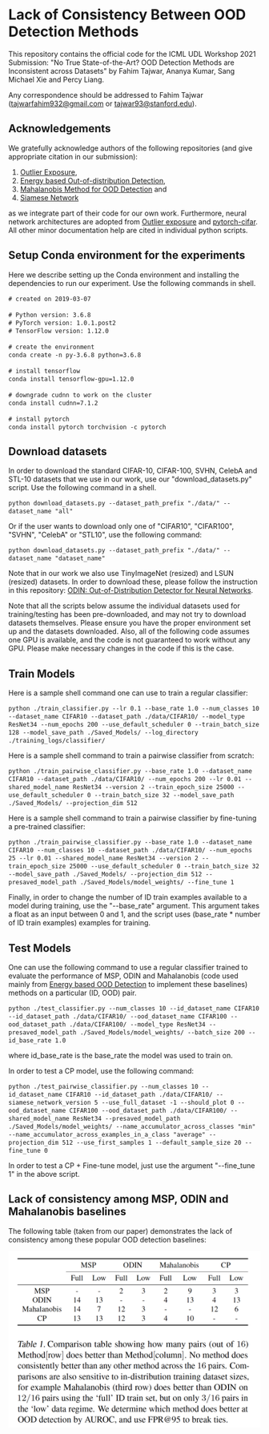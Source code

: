 # Lack of Consistency Between OOD Detection Methods

This repository contains the official code for the ICML UDL Workshop 2021 Submission: "No True State-of-the-Art? OOD Detection Methods are Inconsistent across Datasets" by Fahim Tajwar, Ananya Kumar, Sang Michael Xie and Percy Liang.

Any correspondence should be addressed to Fahim Tajwar (tajwarfahim932@gmail.com or tajwar93@stanford.edu).

## Acknowledgements
We gratefully acknowledge authors of the following repositories (and give appropriate citation in our submission):

1. [Outlier Exposure](https://github.com/hendrycks/outlier-exposure),
2. [Energy based Out-of-distribution Detection](https://github.com/wetliu/energy_ood),
3. [Mahalanobis Method for OOD Detection](https://github.com/pokaxpoka/deep_Mahalanobis_detector) and
4. [Siamese Network](https://github.com/fangpin/siamese-pytorch)

as we integrate part of their code for our own work. Furthermore, neural network architectures are adopted from [Outlier exposure](https://github.com/hendrycks/outlier-exposure) and [pytorch-cifar](https://github.com/kuangliu/pytorch-cifar). All other minor documentation help are cited in individual python scripts.

## Setup Conda environment for the experiments

Here we describe setting up the Conda environment and installing the dependencies to run our experiment. Use the following commands in shell.

```
# created on 2019-03-07

# Python version: 3.6.8
# PyTorch version: 1.0.1.post2
# TensorFlow version: 1.12.0

# create the environment
conda create -n py-3.6.8 python=3.6.8

# install tensorflow
conda install tensorflow-gpu=1.12.0

# downgrade cudnn to work on the cluster
conda install cudnn=7.1.2

# install pytorch
conda install pytorch torchvision -c pytorch
```

## Download datasets

In order to download the standard CIFAR-10, CIFAR-100, SVHN, CelebA and STL-10 datasets that we use in our work, use our "download_datasets.py" script. Use the following command in a shell.

```
python download_datasets.py --dataset_path_prefix "./data/" --dataset_name "all"
```

Or if the user wants to download only one of "CIFAR10", "CIFAR100", "SVHN", "CelebA" or "STL10", use the following command:

```
python download_datasets.py --dataset_path_prefix "./data/" --dataset_name "dataset_name"
```

Note that in our work we also use TinyImageNet (resized) and LSUN (resized) datasets. In order to download these, please follow the instruction in this repository: [ODIN: Out-of-Distribution Detector for Neural Networks](https://github.com/facebookresearch/odin).

Note that all the scripts below assume the individual datasets used for training/testing has been pre-downloaded, and may not try to download datasets themselves. Please ensure you have the proper environment set up and the datasets downloaded. Also, all of the following code assumes one GPU is available, and the code is not guaranteed to work without any GPU. Please make necessary changes in the code if this is the case.

## Train Models

Here is a sample shell command one can use to train a regular classifier:

```
python ./train_classifier.py --lr 0.1 --base_rate 1.0 --num_classes 10 --dataset_name CIFAR10 --dataset_path ./data/CIFAR10/ --model_type ResNet34 --num_epochs 200 --use_default_scheduler 0 --train_batch_size 128 --model_save_path ./Saved_Models/ --log_directory ./training_logs/classifier/
```

Here is a sample shell command to train a pairwise classifier from scratch:

```
python ./train_pairwise_classifier.py --base_rate 1.0 --dataset_name CIFAR10 --dataset_path ./data/CIFAR10/ --num_epochs 200 --lr 0.01 --shared_model_name ResNet34 --version 2 --train_epoch_size 25000 --use_default_scheduler 0 --train_batch_size 32 --model_save_path ./Saved_Models/ --projection_dim 512
```

Here is a sample shell command to train a pairwise classifier by fine-tuning a pre-trained classifier:

```
python ./train_pairwise_classifier.py --base_rate 1.0 --dataset_name CIFAR10 --num_classes 10 --dataset_path ./data/CIFAR10/ --num_epochs 25 --lr 0.01 --shared_model_name ResNet34 --version 2 --train_epoch_size 25000 --use_default_scheduler 0 --train_batch_size 32 --model_save_path ./Saved_Models/ --projection_dim 512 --presaved_model_path ./Saved_Models/model_weights/ --fine_tune 1
```

Finally, in order to change the number of ID train examples available to a model during training, use the "--base_rate" argument. This argument takes a float as an input between 0 and 1, and the script uses (base_rate * number of ID train examples) examples for training.

## Test Models

One can use the following command to use a regular classifier trained to evaluate the performance of MSP, ODIN and Mahalanobis (code used mainly from [Energy based OOD Detection](https://github.com/hendrycks/outlier-exposure) to implement these baselines) methods on a particular (ID, OOD) pair.

```
python ./test_classifier.py --num_classes 10 --id_dataset_name CIFAR10 --id_dataset_path ./data/CIFAR10/ --ood_dataset_name CIFAR100 --ood_dataset_path ./data/CIFAR100/ --model_type ResNet34 --presaved_model_path ./Saved_Models/model_weights/ --batch_size 200 --id_base_rate 1.0
```

where id_base_rate is the base_rate the model was used to train on.

In order to test a CP model, use the following command:

```
python ./test_pairwise_classifier.py --num_classes 10 --id_dataset_name CIFAR10 --id_dataset_path ./data/CIFAR10/ --siamese_network_version 5 --use_full_dataset -1 --should_plot 0 --ood_dataset_name CIFAR100 --ood_dataset_path ./data/CIFAR100/ --shared_model_name ResNet34 --presaved_model_path ./Saved_Models/model_weights/ --name_accumulator_across_classes "min" --name_accumulator_across_examples_in_a_class "average" --projection_dim 512 --use_first_samples 1 --default_sample_size 20 --fine_tune 0
```

In order to test a CP + Fine-tune model, just use the argument "--fine_tune 1" in the above script.

## Lack of consistency among MSP, ODIN and Mahalanobis baselines

The following table (taken from our paper) demonstrates the lack of consistency among these popular OOD detection baselines:

![image](https://github.com/tajwarfahim/OOD_Detection_Inconsistency/blob/main/figure/inconsistency_table.png)
